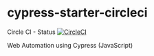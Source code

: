 # cypress-starter-circleci 
Circle CI - Status [![CircleCI](https://circleci.com/gh/irfanalinoor/cypress-starter-circleci/tree/master.svg?style=svg)](https://circleci.com/gh/irfanalinoor/cypress-starter-circleci/tree/master)

Web Automation using Cypress (JavaScript)

